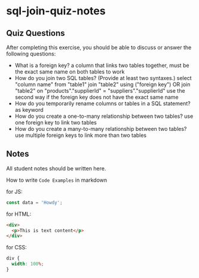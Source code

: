 # sql-join-quiz-notes

## Quiz Questions

After completing this exercise, you should be able to discuss or answer the following questions:

- What is a foreign key?
  a column that links two tables together, must be the exact same name on both tables to work
- How do you join two SQL tables? (Provide at least two syntaxes.)
  select "column name"
  from "table1"
  join "table2" using ("foreign key") OR join "table2" on "products"."supplierId" = "suppliers"."supplierId"
  use the second way if the foreign key does not have the exact same name
- How do you temporarily rename columns or tables in a SQL statement?
  as keyword
- How do you create a one-to-many relationship between two tables?
  use one foreign key to link two tables
- How do you create a many-to-many relationship between two tables?
  use multiple foreign keys to link more than two tables

## Notes

All student notes should be written here.

How to write `Code Examples` in markdown

for JS:

```javascript
const data = 'Howdy';
```

for HTML:

```html
<div>
  <p>This is text content</p>
</div>
```

for CSS:

```css
div {
  width: 100%;
}
```
